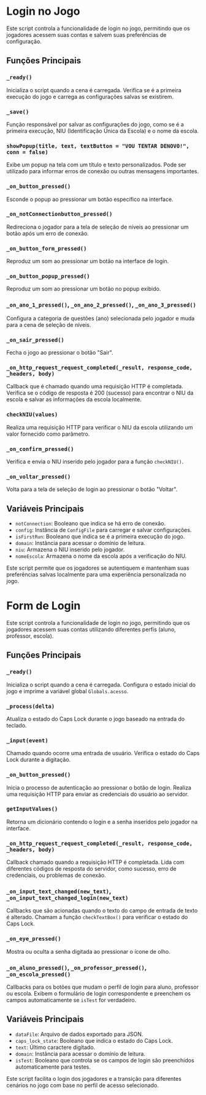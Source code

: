 # Login no Jogo

Este script controla a funcionalidade de login no jogo, permitindo que os jogadores acessem suas contas e salvem suas preferências de configuração.

## Funções Principais

### `_ready()`

Inicializa o script quando a cena é carregada. Verifica se é a primeira execução do jogo e carrega as configurações salvas se existirem.

### `_save()`

Função responsável por salvar as configurações do jogo, como se é a primeira execução, NIU (Identificação Única da Escola) e o nome da escola.

### `showPopup(title, text, textButton = "VOU TENTAR DENOVO!", conn = false)`

Exibe um popup na tela com um título e texto personalizados. Pode ser utilizado para informar erros de conexão ou outras mensagens importantes.

### `_on_button_pressed()`

Esconde o popup ao pressionar um botão específico na interface.

### `_on_notConnectionbutton_pressed()`

Redireciona o jogador para a tela de seleção de níveis ao pressionar um botão após um erro de conexão.

### `_on_button_form_pressed()`

Reproduz um som ao pressionar um botão na interface de login.

### `_on_button_popup_pressed()`

Reproduz um som ao pressionar um botão no popup exibido.

### `_on_ano_1_pressed()`, `_on_ano_2_pressed()`, `_on_ano_3_pressed()`

Configura a categoria de questões (ano) selecionada pelo jogador e muda para a cena de seleção de níveis.

### `_on_sair_pressed()`

Fecha o jogo ao pressionar o botão "Sair".

### `_on_http_request_request_completed(_result, response_code, _headers, body)`

Callback que é chamado quando uma requisição HTTP é completada. Verifica se o código de resposta é 200 (sucesso) para encontrar o NIU da escola e salvar as informações da escola localmente.

### `checkNIU(values)`

Realiza uma requisição HTTP para verificar o NIU da escola utilizando um valor fornecido como parâmetro.

### `_on_confirm_pressed()`

Verifica e envia o NIU inserido pelo jogador para a função `checkNIU()`.

### `_on_voltar_pressed()`

Volta para a tela de seleção de login ao pressionar o botão "Voltar".

## Variáveis Principais

- `notConnection`: Booleano que indica se há erro de conexão.
- `config`: Instância de `ConfigFile` para carregar e salvar configurações.
- `isFirstRun`: Booleano que indica se é a primeira execução do jogo.
- `domain`: Instância para acessar o domínio de leitura.
- `niu`: Armazena o NIU inserido pelo jogador.
- `nomeEscola`: Armazena o nome da escola após a verificação do NIU.

Este script permite que os jogadores se autentiquem e mantenham suas preferências salvas localmente para uma experiência personalizada no jogo.

# Form de Login

Este script controla a funcionalidade de login no jogo, permitindo que os jogadores acessem suas contas utilizando diferentes perfis (aluno, professor, escola).

## Funções Principais

### `_ready()`

Inicializa o script quando a cena é carregada. Configura o estado inicial do jogo e imprime a variável global `Globals.acesso`.

### `_process(delta)`

Atualiza o estado do Caps Lock durante o jogo baseado na entrada do teclado.

### `_input(event)`

Chamado quando ocorre uma entrada de usuário. Verifica o estado do Caps Lock durante a digitação.

### `_on_button_pressed()`

Inicia o processo de autenticação ao pressionar o botão de login. Realiza uma requisição HTTP para enviar as credenciais do usuário ao servidor.

### `getInputValues()`

Retorna um dicionário contendo o login e a senha inseridos pelo jogador na interface.

### `_on_http_request_request_completed(_result, response_code, _headers, body)`

Callback chamado quando a requisição HTTP é completada. Lida com diferentes códigos de resposta do servidor, como sucesso, erro de credenciais, ou problemas de conexão.

### `_on_input_text_changed(new_text)`, `_on_input_text_changed_login(new_text)`

Callbacks que são acionadas quando o texto do campo de entrada de texto é alterado. Chamam a função `checkTextBox()` para verificar o estado do Caps Lock.

### `_on_eye_pressed()`

Mostra ou oculta a senha digitada ao pressionar o ícone de olho.

### `_on_aluno_pressed()`, `_on_professor_pressed()`, `_on_escola_pressed()`

Callbacks para os botões que mudam o perfil de login para aluno, professor ou escola. Exibem o formulário de login correspondente e preenchem os campos automaticamente se `isTest` for verdadeiro.

## Variáveis Principais

- `dataFile`: Arquivo de dados exportado para JSON.
- `caps_lock_state`: Booleano que indica o estado do Caps Lock.
- `text`: Último caractere digitado.
- `domain`: Instância para acessar o domínio de leitura.
- `isTest`: Booleano que controla se os campos de login são preenchidos automaticamente para testes.

Este script facilita o login dos jogadores e a transição para diferentes cenários no jogo com base no perfil de acesso selecionado.
